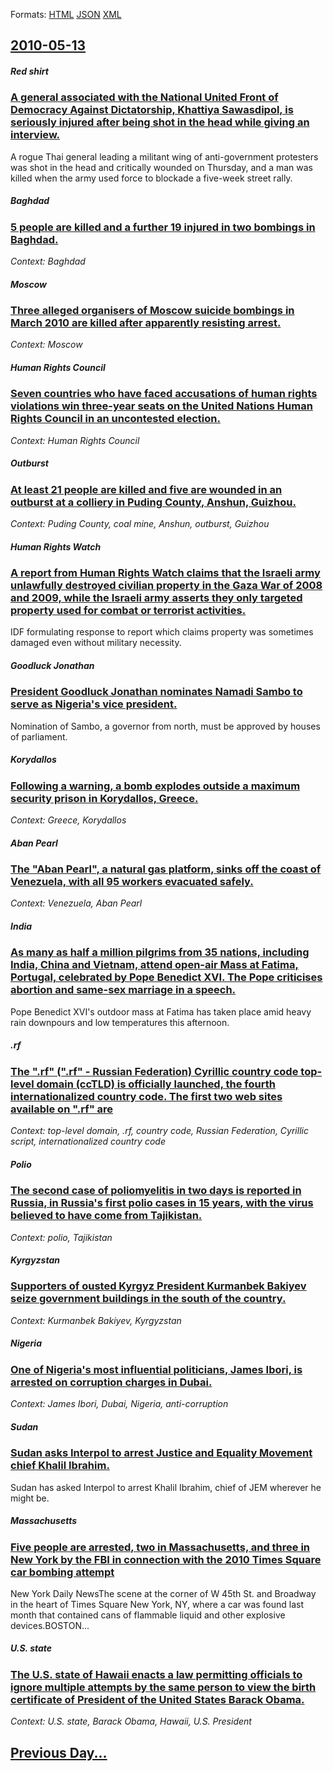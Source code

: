 
Formats: [HTML](2010/05/13/index.html)  [JSON](2010/05/13/index.json)  [XML](2010/05/13/index.xml)  

## [2010-05-13](/news/2010/05/13/index.md)

##### Red shirt
### [A general associated with the National United Front of Democracy Against Dictatorship, Khattiya Sawasdipol, is seriously injured after being shot in the head while giving an interview. ](/news/2010/05/13/a-general-associated-with-the-national-united-front-of-democracy-against-dictatorship-khattiya-sawasdipol-is-seriously-injured-after-being.md)
A rogue Thai general leading a militant wing of anti-government protesters was shot in the head and critically wounded on Thursday, and a man was killed when the army used force to blockade a five-week street rally.

##### Baghdad
### [5 people are killed and a further 19 injured in two bombings in Baghdad. ](/news/2010/05/13/5-people-are-killed-and-a-further-19-injured-in-two-bombings-in-baghdad.md)
_Context: Baghdad_

##### Moscow
### [Three alleged organisers of Moscow suicide bombings in March 2010 are killed after apparently resisting arrest. ](/news/2010/05/13/three-alleged-organisers-of-moscow-suicide-bombings-in-march-2010-are-killed-after-apparently-resisting-arrest.md)
_Context: Moscow_

##### Human Rights Council
### [Seven countries who have faced accusations of human rights violations win three-year seats on the United Nations Human Rights Council in an uncontested election. ](/news/2010/05/13/seven-countries-who-have-faced-accusations-of-human-rights-violations-win-three-year-seats-on-the-united-nations-human-rights-council-in-an.md)
_Context: Human Rights Council_

##### Outburst
### [At least 21 people are killed and five are wounded in an outburst at a colliery in Puding County, Anshun, Guizhou. ](/news/2010/05/13/at-least-21-people-are-killed-and-five-are-wounded-in-an-outburst-at-a-colliery-in-puding-county-anshun-guizhou.md)
_Context: Puding County, coal mine, Anshun, outburst, Guizhou_

##### Human Rights Watch
### [A report from Human Rights Watch claims that the Israeli army unlawfully destroyed civilian property in the Gaza War of 2008 and 2009, while the Israeli army asserts they only targeted property used for combat or terrorist activities. ](/news/2010/05/13/a-report-from-human-rights-watch-claims-that-the-israeli-army-unlawfully-destroyed-civilian-property-in-the-gaza-war-of-2008-and-2009-while.md)
IDF formulating response to report which claims property was sometimes damaged even without military necessity.

##### Goodluck Jonathan
### [President Goodluck Jonathan nominates Namadi Sambo to serve as Nigeria's vice president. ](/news/2010/05/13/president-goodluck-jonathan-nominates-namadi-sambo-to-serve-as-nigeria-s-vice-president.md)
Nomination of Sambo, a governor from north, must be approved by houses of parliament.

##### Korydallos
### [Following a warning, a bomb explodes outside a maximum security prison in Korydallos, Greece. ](/news/2010/05/13/following-a-warning-a-bomb-explodes-outside-a-maximum-security-prison-in-korydallos-greece.md)
_Context: Greece, Korydallos_

##### Aban Pearl
### [The "Aban Pearl", a natural gas platform, sinks off the coast of Venezuela, with all 95 workers evacuated safely. ](/news/2010/05/13/the-aban-pearl-a-natural-gas-platform-sinks-off-the-coast-of-venezuela-with-all-95-workers-evacuated-safely.md)
_Context: Venezuela, Aban Pearl_

##### India
### [As many as half a million pilgrims from 35 nations, including India, China and Vietnam, attend open-air Mass at Fatima, Portugal, celebrated by Pope Benedict XVI. The Pope criticises abortion and same-sex marriage in a speech. ](/news/2010/05/13/as-many-as-half-a-million-pilgrims-from-35-nations-including-india-china-and-vietnam-attend-open-air-mass-at-fa-tima-portugal-celebrate.md)
Pope Benedict XVI&#39;s outdoor mass at Fatima has taken place amid heavy rain downpours and low temperatures this afternoon.

##### .rf
### [The ".rf" (".rf" - Russian Federation) Cyrillic country code top-level domain (ccTLD) is officially launched, the fourth internationalized country code. The first two web sites available on ".rf" are ](/news/2010/05/13/the-nn-rf-russian-federation-cyrillic-country-code-top-level-domain-cctld-is-officially-launched-the-fourth-internationalized.md)
_Context: top-level domain, .rf, country code, Russian Federation, Cyrillic script, internationalized country code_

##### Polio
### [The second case of poliomyelitis in two days is reported in Russia, in Russia's first polio cases in 15 years, with the virus believed to have come from Tajikistan. ](/news/2010/05/13/the-second-case-of-poliomyelitis-in-two-days-is-reported-in-russia-in-russia-s-first-polio-cases-in-15-years-with-the-virus-believed-to-ha.md)
_Context: polio, Tajikistan_

##### Kyrgyzstan
### [Supporters of ousted Kyrgyz President Kurmanbek Bakiyev seize government buildings in the south of the country. ](/news/2010/05/13/supporters-of-ousted-kyrgyz-president-kurmanbek-bakiyev-seize-government-buildings-in-the-south-of-the-country.md)
_Context: Kurmanbek Bakiyev, Kyrgyzstan_

##### Nigeria
### [One of Nigeria's most influential politicians, James Ibori, is arrested on corruption charges in Dubai. ](/news/2010/05/13/one-of-nigeria-s-most-influential-politicians-james-ibori-is-arrested-on-corruption-charges-in-dubai.md)
_Context: James Ibori, Dubai, Nigeria, anti-corruption_

##### Sudan
### [Sudan asks Interpol to arrest Justice and Equality Movement chief Khalil Ibrahim. ](/news/2010/05/13/sudan-asks-interpol-to-arrest-justice-and-equality-movement-chief-khalil-ibrahim.md)
Sudan has asked Interpol to arrest Khalil Ibrahim, chief of JEM wherever he might be.

##### Massachusetts
### [Five people are arrested, two in Massachusetts, and three in New York by the FBI in connection with the 2010 Times Square car bombing attempt ](/news/2010/05/13/five-people-are-arrested-two-in-massachusetts-and-three-in-new-york-by-the-fbi-in-connection-with-the-2010-times-square-car-bombing-attemp.md)
New York Daily NewsThe scene at the corner of W 45th St. and Broadway in the heart of Times Square New York, NY, where a car was found last month that contained cans of flammable liquid and other explosive devices.BOSTON...

##### U.S. state
### [The U.S. state of Hawaii enacts a law permitting officials to ignore multiple attempts by the same person to view the birth certificate of President of the United States Barack Obama. ](/news/2010/05/13/the-u-s-state-of-hawaii-enacts-a-law-permitting-officials-to-ignore-multiple-attempts-by-the-same-person-to-view-the-birth-certificate-of-p.md)
_Context: U.S. state, Barack Obama, Hawaii, U.S. President_

## [Previous Day...](/news/2010/05/12/index.md)

